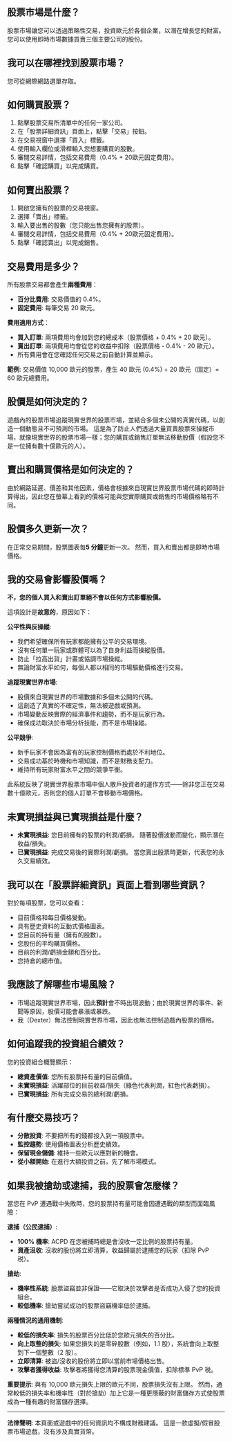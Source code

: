 ## 股票市場是什麼？

股票市場讓您可以透過策略性交易，投資歐元於各個企業，以潛在增長您的財富。 您可以使用即時市場數據買賣三個主要公司的股份。

## 我可以在哪裡找到股票市場？

您可從網際網路選單存取。

## 如何購買股票？

1. 點擊股票交易所清單中的任何一家公司。
2. 在「股票詳細資訊」頁面上，點擊「交易」按鈕。
3. 在交易視窗中選擇「買入」標籤。
4. 使用輸入欄位或滑桿輸入您想要購買的股數。
5. 審閱交易詳情，包括交易費用（0.4% + 20歐元固定費用）。
6. 點擊「確認購買」以完成購買。

## 如何賣出股票？

1. 開啟您擁有的股票的交易視窗。
2. 選擇「賣出」標籤。
3. 輸入要出售的股數（您只能出售您擁有的股票）。
4. 審閱交易詳情，包括交易費用（0.4% + 20歐元固定費用）。
5. 點擊「確認賣出」以完成銷售。

## 交易費用是多少？

所有股票交易都會產生**兩種費用**：

- **百分比費用**: 交易價值的 0.4%。
- **固定費用**: 每筆交易 20 歐元。

**費用適用方式**：

- **買入訂單**: 兩項費用均會加到您的總成本（股票價格 + 0.4% + 20 歐元）。
- **賣出訂單**: 兩項費用均會從您的收益中扣除（股票價格 - 0.4% - 20 歐元）。
- 所有費用會在您確認任何交易之前自動計算並顯示。

**範例**: 交易價值 10,000 歐元的股票，產生 40 歐元 (0.4%) + 20 歐元（固定）= 60 歐元總費用。

## 股價是如何決定的？

遊戲內的股票市場追蹤現實世界的股票市場，並結合多個未公開的真實代碼，以創造一個動態且不可預測的市場。 這是為了防止人們透過大量買賣股票來操縱市場，就像現實世界的股票市場一樣；您的購買或銷售訂單無法移動股價（假設您不是一位擁有數十億歐元的人）。

## 賣出和購買價格是如何決定的？

由於網路延遲、價差和其他因素，價格會根據來自現實世界股票市場代碼的即時計算得出，因此您在螢幕上看到的價格可能與您實際購買或銷售的市場價格略有不同。

## 股價多久更新一次？

在正常交易期間，股票圖表每**5 分鐘**更新一次。 然而，買入和賣出都是即時市場價格。

## 我的交易會影響股價嗎？

**不，您的個人買入和賣出訂單絕不會以任何方式影響股價。**

這項設計是**故意的**，原因如下：

**公平性與反操縱**:

- 我們希望確保所有玩家都能擁有公平的交易環境。
- 沒有任何單一玩家或群體可以為了自身利益而操縱股價。
- 防止「拉高出貨」計畫或協調市場操縱。
- 無論財富水平如何，每個人都以相同的市場驅動價格進行交易。

**追蹤現實世界市場**:

- 股價來自現實世界的市場數據和多個未公開的代碼。
- 這創造了真實的不確定性，無法被遊戲或預測。
- 市場變動反映實際的經濟事件和趨勢，而不是玩家行為。
- 確保成功取決於市場分析技能，而不是市場操縱。

**公平競爭**:

- 新手玩家不會因為富有的玩家控制價格而處於不利地位。
- 交易成功基於時機和市場知識，而不是財務支配力。
- 維持所有玩家財富水平之間的競爭平衡。

此系統反映了現實世界股票市場中個人散戶投資者的運作方式——除非您正在交易數十億歐元，否則您的個人訂單不會移動市場價格。

## 未實現損益與已實現損益是什麼？

- **未實現損益**: 您目前擁有的股票的利潤/虧損。 隨著股價波動而變化，顯示潛在收益/損失。
- **已實現損益**: 完成交易後的實際利潤/虧損。 當您賣出股票時更新，代表您的永久交易績效。

## 我可以在「股票詳細資訊」頁面上看到哪些資訊？

對於每項股票，您可以查看：

- 目前價格和每日價格變動。
- 具有歷史資料的互動式價格圖表。
- 您目前的持有量（擁有的股數）。
- 您股份的平均購買價格。
- 目前的利潤/虧損金額和百分比。
- 您持倉的總市值。

## 我應該了解哪些市場風險？

- 市場追蹤現實世界市場，因此**預計**會不時出現波動；由於現實世界的事件、新聞等原因，股價可能會暴漲或暴跌。
- 我（Dexter）無法控制現實世界市場，因此也無法控制遊戲內股票的價格。

## 如何追蹤我的投資組合績效？

您的投資組合概覽顯示：

- **總資產價值**: 您所有股票持有量的目前價值。
- **未實現損益**: 活躍部位的目前收益/損失（綠色代表利潤，紅色代表虧損）。
- **已實現損益**: 所有完成交易的總利潤/虧損。

## 有什麼交易技巧？

- **分散投資**: 不要把所有的錢都投入到一項股票中。
- **監控趨勢**: 使用價格圖表分析歷史績效。
- **保留現金儲備**: 維持一些歐元以應對新的機會。
- **從小額開始**: 在進行大額投資之前，先了解市場模式。

## 如果我被搶劫或逮捕，我的股票會怎麼樣？

當您在 PvP 遭遇戰中失敗時，您的股票持有量可能會因遭遇戰的類型而面臨風險：

**逮捕（公民逮捕）**:

- **100% 機率**: ACPD 在您被捕時總是會沒收一定比例的股票持有量。
- **資產沒收**: 沒收的股份將立即清算，收益歸屬於逮捕您的玩家（扣除 PvP 税）。

**搶劫**:

- **機率性系統**: 股票盜竊並非保證——它取決於攻擊者是否成功入侵了您的投資組合。
- **較低機率**: 搶劫嘗試成功的股票盜竊機率低於逮捕。

**兩種情況的通用機制**:

- **較低的損失率**: 損失的股票百分比低於您歐元損失的百分比。
- **向上取整的損失**: 如果您損失的是零碎股數（例如，1.1 股），系統會向上取整到下一個整數（2 股）。
- **立即清算**: 被盜/沒收的股份將立即以當前市場價格出售。
- **攻擊者獲得收益**: 攻擊者將獲得您清算的股票現金價值，扣除標準 PvP 税。

**重要提示**: 與有 10,000 歐元損失上限的歐元不同，股票損失沒有上限。 然而，通常較低的損失率和機率性（對於搶劫）加上它是一種更隱蔽的財富儲存方式使股票成為一種有趣的財富儲存選擇。

---

**法律聲明**:
本頁面或遊戲中的任何資訊均不構成財務建議。 這是一款虛擬/假冒股票市場遊戲，沒有涉及真實貨幣。
